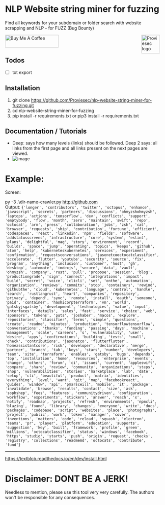 # NLP Website string miner for fuzzing

Find all keywords for your subdomain or folder search with website scrapping and NLP - for FUZZ (Bug Bounty)

<a href="https://proviesec.org/">
    <img src="https://avatars.githubusercontent.com/u/92156402?s=400&u=7fe0dbb9085a37818ee8c2b061432a9a69cbff42&v=4" alt="Proviesec logo" title="Proviesec" align="right" height="60" />
</a>
<a href="https://www.buymeacoffee.com/proviesec" target="_blank"><img src="https://cdn.buymeacoffee.com/buttons/default-orange.png" alt="Buy Me A Coffee" height="41" width="174"></a>

## Todos

- [ ] txt export


Installation
------------

1. git clone https://github.com/Proviesec/nlp-website-string-miner-for-fuzzing.git
2. cd nlp-website-string-miner-for-fuzzing
3. pip install -r requirements.txt or pip3 install -r requirements.txt


Documentation / Tutorials
-------------

- Deep: says how many levels (links) should be followed. Deep 2 says: all links from the first page and all links present on the next pages are viewed.
- ![image](https://user-images.githubusercontent.com/6010786/145686516-11770d5b-a21e-4427-99d8-d1a0ba2c5991.png)

# Example:
Screen:


py -3 .\dir-name-crawler.py http://github.com       
Output:
``` {'longer', 'contributors', 'twitter', 'octopus', 'enhance', 'javascript', 'secrets', 'partners', 'discussions', 'ohmyzshohmyzsh', 'laptops', 'actions', 'tensorflow', 'dev', 'conflicts', 'support', 'emptybody', 'flow', 'month', 'zero', 'maintain', 'swift', 'repo', 'octocat', 'arm', 'press', 'collaboration', 'jobs', 'zsh', 'cat', 'browser', 'requests', 'ship', 'contribution', 'fortune', 'efficient', 'codespaces', 'react', 'linkedin', 'npm', 'fields', 'software', 'addstatusscreens', 'infrastructure', 'core', 'system', 'eslint', 'plans', 'delightful', 'mag', 'story', 'environment', 'record', 'builds', 'space', 'jump', 'operating', 'topics', 'keeps', 'github', 'atom', 'help', 'kuberneteskubernetes', 'services', 'experiment', 'confirmation', 'requestsconversations', 'jasonetcooctocatclassifier', 'accelerate', 'flutter', 'youtube', 'security', 'source', 'fix', 'program', 'anything', 'inclusion', 'customer', 'host', 'gh', 'desktop', 'automate', 'indexjs', 'secure', 'data', 'vault', 'ohmyzsh', 'company', 'rust', 'pull', 'propose', 'session', 'blog', 'productiongrade', 'sign', 'connect', 'integrations', 'impact', 'build', 'secret', 'voice', 'clicli', 'set', 'onthe', 'automation', 'organization', 'reviews', 'commits', 'stop', 'containers', 'rewind', 'githubthe', 'cloud', 'kubernetes', 'language', 'control', 'handle', 'search', 'rustlangrust', 'heart', 'companies', 'repository', 'privacy', 'depend', 'sync', 'remote', 'install', 'oauth', 'someone', 'paid', 'container', 'hashicorpterraform', 'vm', 'world', 'gatsbyjsgatsby', 'development', 'technologies', 'value', 'input', 'interfaces', 'details', 'sales', 'fast', 'service', 'choice', 'web', 'sponsors', 'tokens', 'puts', 'joshaber', 'macos', 'explore', 'repositories', 'classifier', 'terms', 'simple', 'questions', 'create', 'readme', 'minutes', 'production', 'tensorflowtensorflow', 'conversations', 'thanks', 'funding', 'passing', 'days', 'machine', 'management', 'scale', 'careers', 's', 'vulnerability', 'user', 'desire', 'apps', 'confirmations', 'building', 'tests', 'small', 'check', 'contributions', 'jasonetco', 'flutterflutter', 'homeassistantcore', 'risk', 'developer', 'declarative', 'merge', 'partner', 'branch', 'tab', 'keys', 'stars', 'number', 'developers', 'team', 'site', 'terraform', 'enables', 'gatsby', 'bugs', 'depends', 'top', 'installation', 'home', 'resources', 'enterprise', 'events', 'change', 'others', 'forum', 'ci', 'issues', 'current', 'appleswift', 'compare', 'share', 'review', 'community', 'organizations', 'steps', 'shop', 'vulnerabilities', 'stories', 'marketplace', 'lab', 'date', 'setup', 'cli', 'beautiful', 'product', 'matrix', 'identifies', 'everything', 'level', 'want', 'git', 'map', 'facebookreact', 'guides', 'window', 'api', 'pmarsceill', 'mobile', 'it', 'package', 'invalidate', 'browse', 'results', 'contact', 'size', 'ask', 'sophshep', 'fees', 'features', 'communitydriven', 'configuration', 'workflow', 'experiments', 'stickers', 'answer', 'reach', 'x', 'notify', 'roadmap', 'projects', 'refresh', 'environments', 'npmcli', 'blazing', 'found', 'library', 'changes', 'everyone', 'write', 'docs', 'packages', 'codebase', 'script', 'websites', 'place', 'photographs', 'project', 'public', 'work', 'token', 'manager', 'cover', 'inventions', 'matters', 'code', 'reload', 'squash', 'electron', 'teams', 'pr', 'player', 'platform', 'education', 'supports', 'suggestion', 'key', 'built', 'framework', 'profile', 'green', 'millions', 'octocatclassifier', 'status', 'windows', 'facebook', 'https', 'studio', 'starts', 'push', 'origin', 'request', 'checks', 'registry', 'collections', 'readmemd', 'octocats', 'contribute', 'fund'} ```


-------------
https://textblob.readthedocs.io/en/dev/install.html



# Disclaimer: DONT BE A JERK!
Needless to mention, please use this tool very very carefully. The authors won't be responsible for any consequences.

